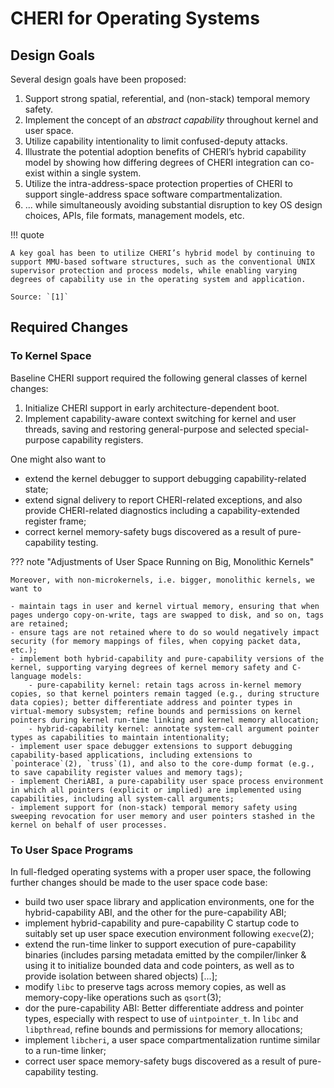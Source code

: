 # CHERI for Operating Systems

## Design Goals

Several design goals have been proposed:

1. Support strong spatial, referential, and (non-stack) temporal memory safety.
2. Implement the concept of an _abstract capability_ throughout kernel and user space.
3. Utilize capability intentionality to limit confused-deputy attacks.
4. Illustrate the potential adoption benefits of CHERI’s hybrid capability model by showing how differing degrees of CHERI integration can co-exist within a single system.
5. Utilize the intra-address-space protection properties of CHERI to support single-address space software compartmentalization.
6. ... while simultaneously avoiding substantial disruption to key OS design choices, APIs, file formats, management models, etc.

!!! quote

    A key goal has been to utilize CHERI’s hybrid model by continuing to support MMU-based software structures, such as the conventional UNIX supervisor protection and process models, while enabling varying degrees of capability use in the operating system and application.

    Source: `[1]`

## Required Changes

### To Kernel Space

Baseline CHERI support required the following general classes of kernel changes:

1. Initialize CHERI support in early architecture-dependent boot.
2. Implement capability-aware context switching for kernel and user threads, saving and restoring general-purpose and selected special-purpose capability registers.

One might also want to

- extend the kernel debugger to support debugging capability-related state;
- extend signal delivery to report CHERI-related exceptions, and also provide CHERI-related diagnostics including a capability-extended register frame;
- correct kernel memory-safety bugs discovered as a result of pure-capability testing.

??? note "Adjustments of User Space Running on Big, Monolithic Kernels"

    Moreover, with non-microkernels, i.e. bigger, monolithic kernels, we want to

    - maintain tags in user and kernel virtual memory, ensuring that when pages undergo copy-on-write, tags are swapped to disk, and so on, tags are retained;
    - ensure tags are not retained where to do so would negatively impact security (for memory mappings of files, when copying packet data, etc.);
    - implement both hybrid-capability and pure-capability versions of the kernel, supporting varying degrees of kernel memory safety and C-language models:
        - pure-capability kernel: retain tags across in-kernel memory copies, so that kernel pointers remain tagged (e.g., during structure data copies); better differentiate address and pointer types in virtual-memory subsystem; refine bounds and permissions on kernel pointers during kernel run-time linking and kernel memory allocation;
        - hybrid-capability kernel: annotate system-call argument pointer types as capabilities to maintain intentionality;
    - implement user space debugger extensions to support debugging capability-based applications, including extensions to `pointerace`(2), `truss`(1), and also to the core-dump format (e.g., to save capability register values and memory tags);
    - implement CheriABI, a pure-capability user space process environment in which all pointers (explicit or implied) are implemented using capabilities, including all system-call arguments;
    - implement support for (non-stack) temporal memory safety using sweeping revocation for user memory and user pointers stashed in the kernel on behalf of user processes.

### To User Space Programs

In full-fledged operating systems with a proper user space, the following further changes should be made to the user space code base:

- build two user space library and application environments, one for the hybrid-capability ABI, and the other for the pure-capability ABI;
- implement hybrid-capability and pure-capability C startup code to suitably set up user space execution environment following `execve`(2);
- extend the run-time linker to support execution of pure-capability binaries (includes parsing metadata emitted by the compiler/linker & using it to initialize bounded data and code pointers, as well as to provide isolation between shared objects) [...];
- modify `libc` to preserve tags across memory copies, as well as memory-copy-like operations such as `qsort`(3);
- dor the pure-capability ABI: Better differentiate address and pointer types, especially with respect to use of `uintpointer_t`. In `libc` and `libpthread`, refine bounds and permissions for memory allocations;
- implement `libcheri`, a user space compartmentalization runtime similar to a run-time linker;
- correct user space memory-safety bugs discovered as a result of pure-capability testing.
